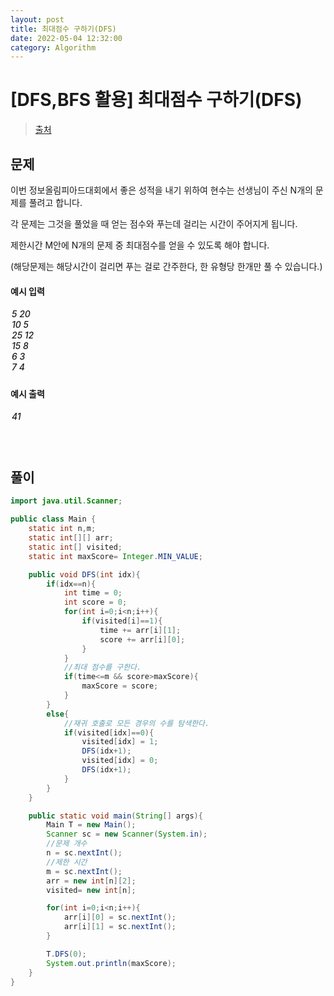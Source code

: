 ```yaml
---
layout: post
title: 최대점수 구하기(DFS)
date: 2022-05-04 12:32:00
category: Algorithm
---
```


# [DFS,BFS 활용] 최대점수 구하기(DFS)

> [출처](https://www.inflearn.com/course/%EC%9E%90%EB%B0%94-%EC%95%8C%EA%B3%A0%EB%A6%AC%EC%A6%98-%EB%AC%B8%EC%A0%9C%ED%92%80%EC%9D%B4-%EC%BD%94%ED%85%8C%EB%8C%80%EB%B9%84/)

## 문제

이번 정보올림피아드대회에서 좋은 성적을 내기 위하여 현수는 선생님이 주신 N개의 문제를 풀려고 합니다.

각 문제는 그것을 풀었을 때 얻는 점수와 푸는데 걸리는 시간이 주어지게 됩니다.

제한시간 M안에 N개의 문제 중 최대점수를 얻을 수 있도록 해야 합니다.

(해당문제는 해당시간이 걸리면 푸는 걸로 간주한다, 한 유형당 한개만 풀 수 있습니다.)

#### 예시 입력

<h5 style = "margin-top:3px; margin-left:2px;font-weight:550">
5 20<br>
10 5<br>
25 12<br>
15 8<br>
6 3<br>
7 4<br>

</h5>

#### 예시 출력

<h5 style = "margin-top:3px; margin-left:2px; font-weight:550">41</h5>

<div style="height:20px;"></div>

## 풀이

```java
import java.util.Scanner;

public class Main {
    static int n,m;
    static int[][] arr;
    static int[] visited;
    static int maxScore= Integer.MIN_VALUE;

    public void DFS(int idx){
        if(idx==n){
            int time = 0;
            int score = 0;
            for(int i=0;i<n;i++){
                if(visited[i]==1){
                    time += arr[i][1];
                    score += arr[i][0];
                }
            }
            //최대 점수를 구한다.
            if(time<=m && score>maxScore){
                maxScore = score;
            }
        }
        else{
            //재귀 호출로 모든 경우의 수를 탐색한다.
            if(visited[idx]==0){
                visited[idx] = 1;
                DFS(idx+1);
                visited[idx] = 0;
                DFS(idx+1);
            }
        }
    }

    public static void main(String[] args){
        Main T = new Main();
        Scanner sc = new Scanner(System.in);
        //문제 개수
        n = sc.nextInt();
        //제한 시간
        m = sc.nextInt();
        arr = new int[n][2];
        visited= new int[n];

        for(int i=0;i<n;i++){
            arr[i][0] = sc.nextInt();
            arr[i][1] = sc.nextInt();
        }

        T.DFS(0);
        System.out.println(maxScore);
    }
}
```
